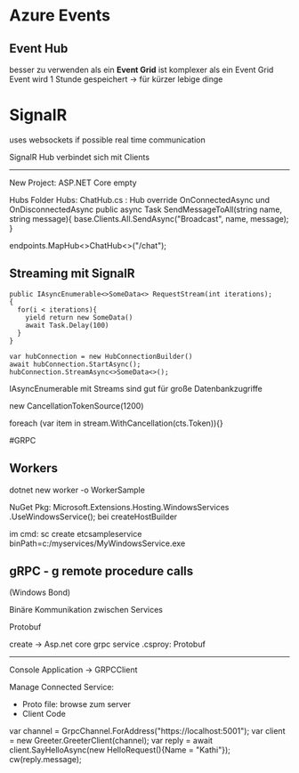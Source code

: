 # Azure Events

## Event Hub
besser zu verwenden als ein **Event Grid**
ist komplexer als ein Event Grid
Event wird 1 Stunde gespeichert -> für kürzer lebige dinge

# SignalR
uses websockets if possible
real time communication

SignalR Hub verbindet sich mit Clients

____
New Project: ASP.NET Core empty


Hubs Folder Hubs: ChatHub.cs : Hub
override OnConnectedAsync und OnDisconnectedAsync
public async Task SendMessageToAll(string name, string message){
  base.Clients.All.SendAsync("Broadcast", name, message);
}

endpoints.MapHub<>ChatHub<>("/chat");

## Streaming mit SignalR
```
public IAsyncEnumerable<>SomeData<> RequestStream(int iterations);
{
  for(i < iterations){
    yield return new SomeData()
    await Task.Delay(100)
  }
}
```

```
var hubConnection = new HubConnectionBuilder()
await hubConnection.StartAsync();
hubConnection.StreamAsync<>SomeData<>();
```

IAsyncEnumerable mit Streams sind gut für große Datenbankzugriffe


new CancellationTokenSource(1200)

foreach (var item in stream.WithCancellation(cts.Token)){}


#GRPC

## Workers
dotnet new worker -o WorkerSample

NuGet Pkg: Microsoft.Extensions.Hosting.WindowsServices
.UseWindowsService(); bei createHostBuilder

im cmd: sc create etcsampleservice binPath=c:/myservices/MyWindowsService.exe

## gRPC - g remote procedure calls
(Windows Bond)

Binäre Kommunikation zwischen Services

Protobuf

create -> Asp.net core grpc service
.csproy: Protobuf 
___
Console Application -> GRPCClient

Manage Connected Service: 
- Proto file: browse zum server  
- Client Code

var channel = GrpcChannel.ForAddress("https://localhost:5001");
var client = new Greeter.GreeterClient(channel);
var reply = await client.SayHelloAsync(new HelloRequest(){Name = "Kathi"});
cw(reply.message);















































